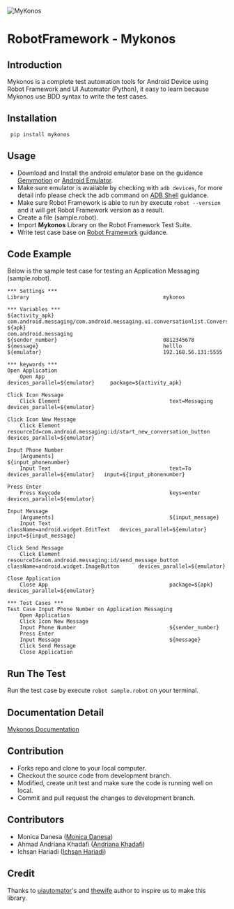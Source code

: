 ![MyKonos](https://user-images.githubusercontent.com/23183123/61592548-c8c66980-abfe-11e9-9763-e180fb12ab40.png)

RobotFramework - Mykonos
==================================================

Introduction
------------
Mykonos is a complete test automation tools for Android Device using Robot Framework and UI Automator (Python), it easy to learn because Mykonos use BDD syntax to write the test cases.

Installation
------------

     pip install mykonos

Usage
-----
 * Download and Install the android emulator base on the guidance [Genymotion](https://www.genymotion.com/) or [Android Emulator](https://github.com/codepath/android_guides/wiki/Installing-Android-SDK-Tools).
 * Make sure emulator is available by checking with `adb devices`, for more detail info please check the adb command on [ADB Shell](http://adbshell.com/commands/adb-devices) guidance.
 * Make sure Robot Framework is able to run by execute `robot --version` and it will get Robot Framework version as a result.
 * Create a file (sample.robot).
 * Import __Mykonos__ Library on the Robot Framework Test Suite.
 * Write test case base on [Robot Framework](http://robotframework.org/robotframework/latest/RobotFrameworkUserGuide.html#libdoc) guidance.

Code Example
-----
Below is the sample test case for testing an Application Messaging (sample.robot).


    *** Settings ***
    Library                                           mykonos

    *** Variables ***
    ${activity_apk}                                   com.android.messaging/com.android.messaging.ui.conversationlist.ConversationListActivity
    ${apk}                                            com.android.messaging
    ${sender_number}                                  0812345678
    ${message}                                        helllo
    ${emulator}                                       192.168.56.131:5555

    *** keywords ***
    Open Application
        Open App                                        devices_parallel=${emulator}     package=${activity_apk}

    Click Icon Message
        Click Element                                   text=Messaging    devices_parallel=${emulator}

    Click Icon New Message
        Click Element                                   resourceId=com.android.messaging:id/start_new_conversation_button   devices_parallel=${emulator}

    Input Phone Number
        [Arguments]                                     ${input_phonenumber}
        Input Text                                      text=To    devices_parallel=${emulator}   input=${input_phonenumber}

    Press Enter
        Press Keycode                                   keys=enter     devices_parallel=${emulator}

    Input Message
        [Arguments]                                     ${input_message}
        Input Text                                      className=android.widget.EditText   devices_parallel=${emulator}   input=${input_message}

    Click Send Message
        Click Element                                   resourceId=com.android.messaging:id/send_message_button    className=android.widget.ImageButton      devices_parallel=${emulator}

    Close Application
        Close App                                       package=${apk}      devices_parallel=${emulator}

    *** Test Cases ***
    Test Case Input Phone Number on Application Messaging
        Open Application
        Click Icon New Message
        Input Phone Number                              ${sender_number}
        Press Enter
        Input Message                                   ${message}
        Click Send Message
        Close Application


Run The Test
------------
Run the test case by execute `robot sample.robot` on your terminal.

Documentation Detail
--------------------
[Mykonos Documentation](https://mykonos.readthedocs.io/)

Contribution
-------------
* Forks repo and clone to your local computer.
* Checkout the source code from development branch.
* Modified, create unit test and make sure the code is running well on local.
* Commit and pull request the changes to development branch.

Contributors
-------------
 * Monica Danesa ([Monica Danesa](https://github.com/monicadanesa)) <br />
 * Ahmad Andriana Khadafi ([Andriana Khadafi](https://github.com/d4f1))
 * Ichsan Hariadi ([Ichsan Hariadi](https://github.com/pythonjokeun))

Credit
-------------
Thanks to [uiautomator](https://github.com/xiaocong/uiautomator)'s and [thewife](https://github.com/pythonjokeun/thewife) author to inspire us to make this library.
